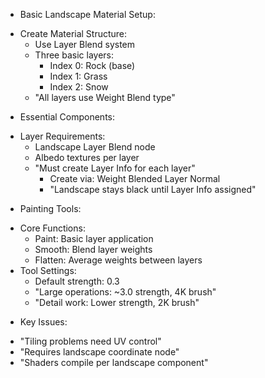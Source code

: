 * Basic Landscape Material Setup:
 - Create Material Structure:
   * Use Layer Blend system
   * Three basic layers:
     - Index 0: Rock (base)
     - Index 1: Grass
     - Index 2: Snow
   * "All layers use Weight Blend type"
 
* Essential Components:
 - Layer Requirements:
   * Landscape Layer Blend node
   * Albedo textures per layer
   * "Must create Layer Info for each layer"
     - Create via: Weight Blended Layer Normal
     - "Landscape stays black until Layer Info assigned"

* Painting Tools:
 - Core Functions:
   * Paint: Basic layer application
   * Smooth: Blend layer weights
   * Flatten: Average weights between layers
 - Tool Settings:
   * Default strength: 0.3
   * "Large operations: ~3.0 strength, 4K brush"
   * "Detail work: Lower strength, 2K brush"

* Key Issues:
 - "Tiling problems need UV control"
 - "Requires landscape coordinate node"
 - "Shaders compile per landscape component"
